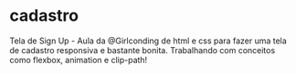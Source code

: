 # cadastro
Tela de Sign Up - Aula da @Girlconding de html e css para fazer uma tela de cadastro responsiva e bastante bonita.
Trabalhando com conceitos como flexbox, animation e clip-path!
